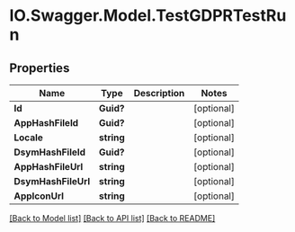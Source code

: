 # IO.Swagger.Model.TestGDPRTestRun
## Properties

Name | Type | Description | Notes
------------ | ------------- | ------------- | -------------
**Id** | **Guid?** |  | [optional] 
**AppHashFileId** | **Guid?** |  | [optional] 
**Locale** | **string** |  | [optional] 
**DsymHashFileId** | **Guid?** |  | [optional] 
**AppHashFileUrl** | **string** |  | [optional] 
**DsymHashFileUrl** | **string** |  | [optional] 
**AppIconUrl** | **string** |  | [optional] 

[[Back to Model list]](../README.md#documentation-for-models) [[Back to API list]](../README.md#documentation-for-api-endpoints) [[Back to README]](../README.md)

